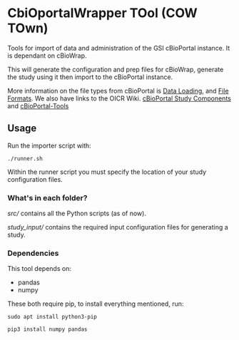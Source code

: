 #  CbiOportalWrapper TOol (COW TOwn)
Tools for import of data and administration of the GSI cBioPortal instance. It is dependant on cBioWrap.

This will generate the configuration and prep files for cBioWrap, generate the study using it then import to the cBioPortal instance.

More information on the file types from cBioPortal is [Data Loading](https://cbioportal.readthedocs.io/en/latest/Data-Loading.html),
and [File Formats](https://cbioportal.readthedocs.io/en/latest/File-Formats.html). 
We also have links to the OICR Wiki. [cBioPortal Study Components](https://wiki.oicr.on.ca/display/GSI/cBioPortal+Study+Components)
and [cBioPortal-Tools](https://wiki.oicr.on.ca/display/GSI/cBioPortal-Tools)

## Usage

Run the importer script with:
```
./runner.sh
```
Within the runner script you must specify the location of your study configuration files.


### What's in each folder?

_src/_ contains all the Python scripts (as of now).

_study_input/_ contains the required input configuration files for generating a study.

### Dependencies
This tool depends on:
* pandas
* numpy

These both require pip, to install everything mentioned, run:
```
sudo apt install python3-pip

pip3 install numpy pandas
```